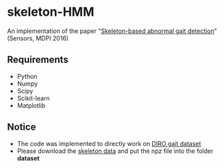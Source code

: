 # skeleton-HMM
An implementation of the paper "[Skeleton-based abnormal gait detection](http://www.mdpi.com/1424-8220/16/11/1792)" (Sensors, MDPI 2016)

## Requirements
* Python
* Numpy
* Scipy
* Scikit-learn
* Matplotlib

## Notice
* The code was implemented to directly work on [DIRO gait dataset](http://www-labs.iro.umontreal.ca/~labimage/GaitDataset/)
* Please download the [skeleton data](http://www.iro.umontreal.ca/~labimage/GaitDataset/skeletons.zip) and put the npz file into the folder **dataset**
